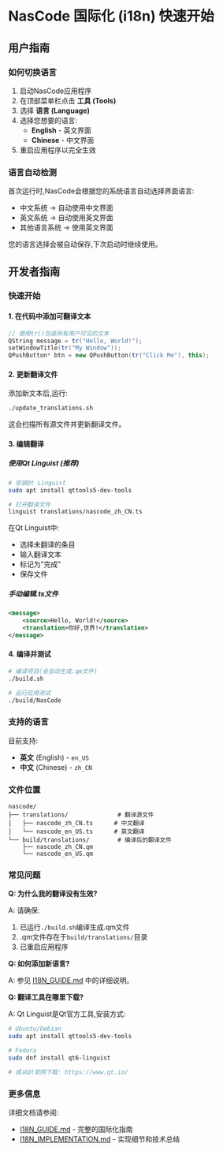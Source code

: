 # NasCode 国际化 (i18n) 快速开始

## 用户指南

### 如何切换语言

1. 启动NasCode应用程序
2. 在顶部菜单栏点击 **工具 (Tools)**
3. 选择 **语言 (Language)**
4. 选择您想要的语言:
   - **English** - 英文界面
   - **Chinese** - 中文界面
5. 重启应用程序以完全生效

### 语言自动检测

首次运行时,NasCode会根据您的系统语言自动选择界面语言:
- 中文系统 → 自动使用中文界面
- 英文系统 → 自动使用英文界面
- 其他语言系统 → 使用英文界面

您的语言选择会被自动保存,下次启动时继续使用。

## 开发者指南

### 快速开始

#### 1. 在代码中添加可翻译文本

```cpp
// 使用tr()包装所有用户可见的文本
QString message = tr("Hello, World!");
setWindowTitle(tr("My Window"));
QPushButton* btn = new QPushButton(tr("Click Me"), this);
```

#### 2. 更新翻译文件

添加新文本后,运行:
```bash
./update_translations.sh
```

这会扫描所有源文件并更新翻译文件。

#### 3. 编辑翻译

##### 使用Qt Linguist (推荐)
```bash
# 安装Qt Linguist
sudo apt install qttools5-dev-tools

# 打开翻译文件
linguist translations/nascode_zh_CN.ts
```

在Qt Linguist中:
- 选择未翻译的条目
- 输入翻译文本
- 标记为"完成"
- 保存文件

##### 手动编辑.ts文件
```xml
<message>
    <source>Hello, World!</source>
    <translation>你好,世界!</translation>
</message>
```

#### 4. 编译并测试

```bash
# 编译项目(会自动生成.qm文件)
./build.sh

# 运行应用测试
./build/NasCode
```

### 支持的语言

目前支持:
- **英文** (English) - `en_US`
- **中文** (Chinese) - `zh_CN`

### 文件位置

```
nascode/
├── translations/              # 翻译源文件
│   ├── nascode_zh_CN.ts      # 中文翻译
│   └── nascode_en_US.ts      # 英文翻译
└── build/translations/        # 编译后的翻译文件
    ├── nascode_zh_CN.qm
    └── nascode_en_US.qm
```

### 常见问题

**Q: 为什么我的翻译没有生效?**

A: 请确保:
1. 已运行`./build.sh`编译生成.qm文件
2. .qm文件存在于`build/translations/`目录
3. 已重启应用程序

**Q: 如何添加新语言?**

A: 参见 [I18N_GUIDE.md](I18N_GUIDE.md) 中的详细说明。

**Q: 翻译工具在哪里下载?**

A: Qt Linguist是Qt官方工具,安装方式:
```bash
# Ubuntu/Debian
sudo apt install qttools5-dev-tools

# Fedora
sudo dnf install qt6-linguist

# 或从Qt官网下载: https://www.qt.io/
```

### 更多信息

详细文档请参阅:
- [I18N_GUIDE.md](I18N_GUIDE.md) - 完整的国际化指南
- [I18N_IMPLEMENTATION.md](I18N_IMPLEMENTATION.md) - 实现细节和技术总结
